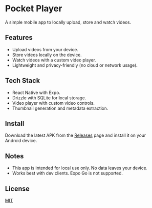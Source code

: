 # Pocket Player

A simple mobile app to locally upload, store and watch videos.

## Features

- Upload videos from your device.
- Store videos locally on the device.
- Watch videos with a custom video player.
- Lightweight and privacy-friendly (no cloud or network usage).

## Tech Stack

- React Native with Expo.
- Drizzle with SQLite for local storage.
- Video player with custom video controls.
- Thumbnail generation and metadata extraction.

## Install

Download the latest APK from the [Releases](https://github.com/huffmanks/pocket-player/releases) page and install it on your Android device.

## Notes

- This app is intended for local use only. No data leaves your device.
- Works best with dev clients. Expo Go is not supported.

## License

[MIT](LICENSE)
